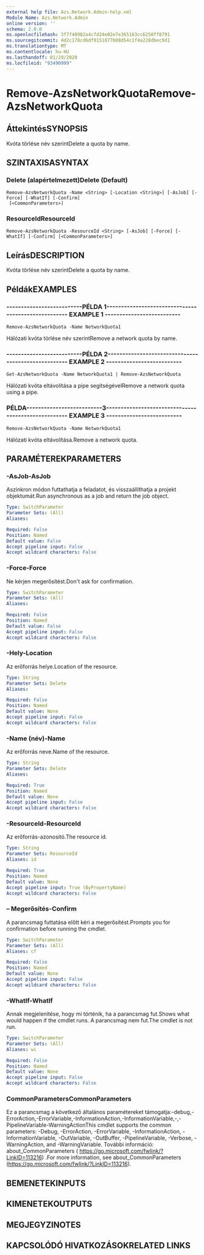 ```yaml
---
external help file: Azs.Network.Admin-help.xml
Module Name: Azs.Network.Admin
online version: ''
schema: 2.0.0
ms.openlocfilehash: 3f7f40982a4c7d24e02e7e365163cc6250ff8791
ms.sourcegitcommit: 4d2c178cd6df9151877b08d54c1f4a228dbec9d1
ms.translationtype: MT
ms.contentlocale: hu-HU
ms.lasthandoff: 01/29/2020
ms.locfileid: "93490999"
---
```

# <span data-ttu-id="57eb1-101">Remove-AzsNetworkQuota</span><span class="sxs-lookup"><span data-stu-id="57eb1-101">Remove-AzsNetworkQuota</span></span>

## <span data-ttu-id="57eb1-102">Áttekintés</span><span class="sxs-lookup"><span data-stu-id="57eb1-102">SYNOPSIS</span></span>
<span data-ttu-id="57eb1-103">Kvóta törlése név szerint</span><span class="sxs-lookup"><span data-stu-id="57eb1-103">Delete a quota by name.</span></span>

## <span data-ttu-id="57eb1-104">SZINTAXISA</span><span class="sxs-lookup"><span data-stu-id="57eb1-104">SYNTAX</span></span>

### <span data-ttu-id="57eb1-105">Delete (alapértelmezett)</span><span class="sxs-lookup"><span data-stu-id="57eb1-105">Delete (Default)</span></span>
```
Remove-AzsNetworkQuota -Name <String> [-Location <String>] [-AsJob] [-Force] [-WhatIf] [-Confirm]
 [<CommonParameters>]
```

### <span data-ttu-id="57eb1-106">ResourceId</span><span class="sxs-lookup"><span data-stu-id="57eb1-106">ResourceId</span></span>
```
Remove-AzsNetworkQuota -ResourceId <String> [-AsJob] [-Force] [-WhatIf] [-Confirm] [<CommonParameters>]
```

## <span data-ttu-id="57eb1-107">Leírás</span><span class="sxs-lookup"><span data-stu-id="57eb1-107">DESCRIPTION</span></span>
<span data-ttu-id="57eb1-108">Kvóta törlése név szerint</span><span class="sxs-lookup"><span data-stu-id="57eb1-108">Delete a quota by name.</span></span>

## <span data-ttu-id="57eb1-109">Példák</span><span class="sxs-lookup"><span data-stu-id="57eb1-109">EXAMPLES</span></span>

### <span data-ttu-id="57eb1-110">--------------------------PÉLDA 1--------------------------</span><span class="sxs-lookup"><span data-stu-id="57eb1-110">-------------------------- EXAMPLE 1 --------------------------</span></span>
```
Remove-AzsNetworkQuota -Name NetworkQuota1
```

<span data-ttu-id="57eb1-111">Hálózati kvóta törlése név szerint</span><span class="sxs-lookup"><span data-stu-id="57eb1-111">Remove a network quota by name.</span></span>

### <span data-ttu-id="57eb1-112">--------------------------PÉLDA 2--------------------------</span><span class="sxs-lookup"><span data-stu-id="57eb1-112">-------------------------- EXAMPLE 2 --------------------------</span></span>
```
Get-AzsNetworkQuota -Name NetworkQuota1 | Remove-AzsNetworkQuota
```

<span data-ttu-id="57eb1-113">Hálózati kvóta eltávolítása a pipe segítségével</span><span class="sxs-lookup"><span data-stu-id="57eb1-113">Remove a network quota using a pipe.</span></span>

### <span data-ttu-id="57eb1-114">PÉLDA--------------------------3--------------------------</span><span class="sxs-lookup"><span data-stu-id="57eb1-114">-------------------------- EXAMPLE 3 --------------------------</span></span>
```
Remove-AzsNetworkQuota -Name NetworkQuota1
```

<span data-ttu-id="57eb1-115">Hálózati kvóta eltávolítása.</span><span class="sxs-lookup"><span data-stu-id="57eb1-115">Remove a network quota.</span></span>

## <span data-ttu-id="57eb1-116">PARAMÉTEREK</span><span class="sxs-lookup"><span data-stu-id="57eb1-116">PARAMETERS</span></span>

### <span data-ttu-id="57eb1-117">-AsJob</span><span class="sxs-lookup"><span data-stu-id="57eb1-117">-AsJob</span></span>
<span data-ttu-id="57eb1-118">Aszinkron módon futtathatja a feladatot, és visszaállíthatja a projekt objektumát.</span><span class="sxs-lookup"><span data-stu-id="57eb1-118">Run asynchronous as a job and return the job object.</span></span>

```yaml
Type: SwitchParameter
Parameter Sets: (All)
Aliases: 

Required: False
Position: Named
Default value: False
Accept pipeline input: False
Accept wildcard characters: False
```

### <span data-ttu-id="57eb1-119">-Force</span><span class="sxs-lookup"><span data-stu-id="57eb1-119">-Force</span></span>
<span data-ttu-id="57eb1-120">Ne kérjen megerősítést.</span><span class="sxs-lookup"><span data-stu-id="57eb1-120">Don't ask for confirmation.</span></span>

```yaml
Type: SwitchParameter
Parameter Sets: (All)
Aliases: 

Required: False
Position: Named
Default value: False
Accept pipeline input: False
Accept wildcard characters: False
```

### <span data-ttu-id="57eb1-121">-Hely</span><span class="sxs-lookup"><span data-stu-id="57eb1-121">-Location</span></span>
<span data-ttu-id="57eb1-122">Az erőforrás helye.</span><span class="sxs-lookup"><span data-stu-id="57eb1-122">Location of the resource.</span></span>

```yaml
Type: String
Parameter Sets: Delete
Aliases: 

Required: False
Position: Named
Default value: None
Accept pipeline input: False
Accept wildcard characters: False
```

### <span data-ttu-id="57eb1-123">-Name (név)</span><span class="sxs-lookup"><span data-stu-id="57eb1-123">-Name</span></span>
<span data-ttu-id="57eb1-124">Az erőforrás neve.</span><span class="sxs-lookup"><span data-stu-id="57eb1-124">Name of the resource.</span></span>

```yaml
Type: String
Parameter Sets: Delete
Aliases: 

Required: True
Position: Named
Default value: None
Accept pipeline input: False
Accept wildcard characters: False
```

### <span data-ttu-id="57eb1-125">-ResourceId</span><span class="sxs-lookup"><span data-stu-id="57eb1-125">-ResourceId</span></span>
<span data-ttu-id="57eb1-126">Az erőforrás-azonosító.</span><span class="sxs-lookup"><span data-stu-id="57eb1-126">The resource id.</span></span>

```yaml
Type: String
Parameter Sets: ResourceId
Aliases: id

Required: True
Position: Named
Default value: None
Accept pipeline input: True (ByPropertyName)
Accept wildcard characters: False
```

### <span data-ttu-id="57eb1-127">– Megerősítés</span><span class="sxs-lookup"><span data-stu-id="57eb1-127">-Confirm</span></span>
<span data-ttu-id="57eb1-128">A parancsmag futtatása előtt kéri a megerősítést.</span><span class="sxs-lookup"><span data-stu-id="57eb1-128">Prompts you for confirmation before running the cmdlet.</span></span>

```yaml
Type: SwitchParameter
Parameter Sets: (All)
Aliases: cf

Required: False
Position: Named
Default value: None
Accept pipeline input: False
Accept wildcard characters: False
```

### <span data-ttu-id="57eb1-129">-WhatIf</span><span class="sxs-lookup"><span data-stu-id="57eb1-129">-WhatIf</span></span>
<span data-ttu-id="57eb1-130">Annak megjelenítése, hogy mi történik, ha a parancsmag fut.</span><span class="sxs-lookup"><span data-stu-id="57eb1-130">Shows what would happen if the cmdlet runs.</span></span>
<span data-ttu-id="57eb1-131">A parancsmag nem fut.</span><span class="sxs-lookup"><span data-stu-id="57eb1-131">The cmdlet is not run.</span></span>

```yaml
Type: SwitchParameter
Parameter Sets: (All)
Aliases: wi

Required: False
Position: Named
Default value: None
Accept pipeline input: False
Accept wildcard characters: False
```

### <span data-ttu-id="57eb1-132">CommonParameters</span><span class="sxs-lookup"><span data-stu-id="57eb1-132">CommonParameters</span></span>
<span data-ttu-id="57eb1-133">Ez a parancsmag a következő általános paramétereket támogatja:-debug,-ErrorAction,-ErrorVariable,-InformationAction,-InformationVariable,-,-PipelineVariable-WarningAction</span><span class="sxs-lookup"><span data-stu-id="57eb1-133">This cmdlet supports the common parameters: -Debug, -ErrorAction, -ErrorVariable, -InformationAction, -InformationVariable, -OutVariable, -OutBuffer, -PipelineVariable, -Verbose, -WarningAction, and -WarningVariable.</span></span> <span data-ttu-id="57eb1-134">További információ: about_CommonParameters ( https://go.microsoft.com/fwlink/?LinkID=113216) .</span><span class="sxs-lookup"><span data-stu-id="57eb1-134">For more information, see about_CommonParameters (https://go.microsoft.com/fwlink/?LinkID=113216).</span></span>

## <span data-ttu-id="57eb1-135">BEMENETEK</span><span class="sxs-lookup"><span data-stu-id="57eb1-135">INPUTS</span></span>

## <span data-ttu-id="57eb1-136">KIMENETEK</span><span class="sxs-lookup"><span data-stu-id="57eb1-136">OUTPUTS</span></span>

## <span data-ttu-id="57eb1-137">MEGJEGYZI</span><span class="sxs-lookup"><span data-stu-id="57eb1-137">NOTES</span></span>

## <span data-ttu-id="57eb1-138">KAPCSOLÓDÓ HIVATKOZÁSOK</span><span class="sxs-lookup"><span data-stu-id="57eb1-138">RELATED LINKS</span></span>

